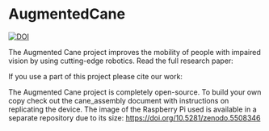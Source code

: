 # AugmentedCane
[![DOI](https://zenodo.org/badge/DOI/10.5281/zenodo.5195090.svg)](https://doi.org/10.5281/zenodo.5195090)

The Augmented Cane project improves the mobility of people with impaired vision by using cutting-edge robotics. Read the full research paper:

If you use a part of this project please cite our work:

The Augmented Cane project is completely open-source. To build your own copy check out the cane_assembly document with instructions on replicating the device. The image of the Raspberry Pi used is available in a separate repository due to its size: https://doi.org/10.5281/zenodo.5508346
